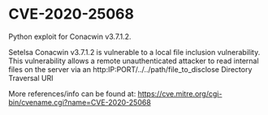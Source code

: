 # CVE-2020-25068

Python exploit for Conacwin v3.7.1.2.

Setelsa Conacwin v3.7.1.2 is vulnerable to a local file inclusion vulnerability. This vulnerability allows a remote unauthenticated attacker to read internal files on the server via an http:IP:PORT/../../path/file_to_disclose Directory Traversal URI


More references/info can be found at:  https://cve.mitre.org/cgi-bin/cvename.cgi?name=CVE-2020-25068
